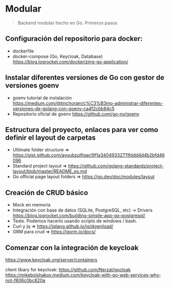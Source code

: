 # Modular

> Backend modular hecho en Go.
Primeros pasos 

## Configuración del repositorio para docker:
  * dockerfile
  * docker-compose (Go, Keycloak, Database)
    https://blog.logrocket.com/dockerizing-go-application/

## Instalar diferentes versiones de Go con gestor de versiones goenv
  * goenv tutorial de instalación https://medium.com/@tinchoram/c%C3%B3mo-administrar-diferentes-versiones-de-golang-con-goenv-ca4f2cbb84c5
  * Repositorio oficial de goenv https://github.com/go-nv/goenv

## Estructura del proyecto, enlaces para ver como definir el layout de carpetas
  * Ultimate folder structure => https://gist.github.com/ayoubzulfiqar/9f1a34049332711fddd4d4b2bfd46096
  * Standard project layout => https://github.com/golang-standards/project-layout/blob/master/README_es.md
  * Go official page layout folders => https://go.dev/doc/modules/layout

## Creación de CRUD básico
  * Mock en memoria
  * Integración con base de datos (SQLite, PostgreSQL, etc) -> Drivers
    https://blog.logrocket.com/building-simple-app-go-postgresql/
  * Tests. Podemos hacerlo usando scripts de windows / bash.
  * Curl y jq => https://jqlang.github.io/jq/download/
  * ORM para crud => https://gorm.io/docs/

## Comenzar con la integración de keycloak
   https://www.keycloak.org/server/containers

  client libary for keycloak: https://github.com/Nerzal/gocloak
  https://mikebolshakov.medium.com/keycloak-with-go-web-services-why-not-f806c0bc820a


